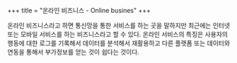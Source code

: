 +++
title = "온라인 비즈니스 - Online busines"
+++

온라인 비즈니스라고 하면 통신망을 통한 서비스를 하는 곳을 말하지만 최근에는 인터넷 또는 모바일 서비스를 하는 비즈니스라고 할 수 있다.  온라인 서비스의 특징은 사용자의 행동에 대한 로그를 기록해서 데이터를 분석해서 재활용하고 다른 플랫폼 또는 데이터와 연동을 통해서 부가정보를 얻는 것이 쉽다는 것이다.

